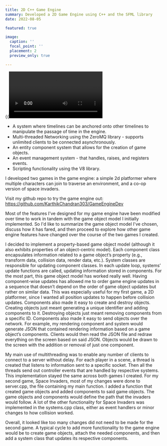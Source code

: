 ```yaml
---
title: 2D C++ Game Engine
summary: Developed a 2D Game Engine using C++ and the SFML library
date: 2022-08-05

featured: true

image:
  caption: ''
  focal_point: ''
  placement: 2
  preview_only: true

---
```

{{<video src="GameEngineRec.mp4" controls="yes">}}
I developed a 2D game engine using SFML and C++. For the engine I implemented:

- ​A system where timelines can be anchored onto other timelines to manipulate the passage of time in the engine.
- Multi-threaded Networking using the ZeroMQ library - supports unlimited clients to be connected asynchronously.
- An entity component system that allows for the creation of game objects.
- An event management system - that handles, raises, and registers events.
- Scripting functionality using the V8 library.

I developed two games in the game engine: a simple 2d platformer where multiple characters can join to traverse an environment, and a co-op version of space invaders.

Visit my github repo to try the game engine out: https://github.com/KarthikChandran303/GameEngineDev

Most of the features I've designed for my game engine have been modified over time to work in tandem with the game object model I initially implemented. So I'd like to summarize the game object model I've chosen, discuss how it has fared, and then proceed to explore how other game engine features have changed over the course of the two games I created.

I decided to implement a property-based game object model (although it also exhibits properties of an object-centric model). Each component class encapsulates information related to a game object’s property (e.g., transform data, collision data, render data, etc.). System classes are responsible for updating component classes. In each update loop, systems’ update functions are called, updating information stored in components. For the most part, this game object model has worked really well. Having component-wise updates has allowed me to order game engine updates in a sequence that doesn’t depend on the order of game object updates but rather on similar data. This was especially useful for my first game, a 2D platformer, since I wanted all position updates to happen before collision updates. Components also made it easy to create and destroy objects. Creating objects just meant generating a unique identifier and adding components to it. Destroying objects just meant removing components from a specific ID. Components also made it easy to send objects over the network. For example, my rendering component and system would generate JSON that contained rendering information based on a game object’s components. Clients would then read the JSON file and redraw everything on the screen based on said JSON. Objects would be drawn to the screen with the addition or removal of just one component.

My main use of multithreading was to enable any number of clients to connect to a server without delay. For each player in a scene, a thread is created that listens to information sent to a specific socket. Then all the threads send out controller events that are handled by respective systems. This implementation stayed the same across both games I created. For my second game, Space Invaders, most of my changes were done to server.cpp, the file containing my main function. I added a function that created game objects and added components to said game objects. The game objects and components would define the path that the invaders would follow. A lot of the other functionality for Space Invaders was implemented in the systems.cpp class, either as event handlers or minor changes to how collision worked. 

Overall, it looked like too many changes did not need to be made for the second game. A typical cycle to add more functionality to the game engine would be to create game objects, attach the needed components, and then add a system class that updates its respective components.
